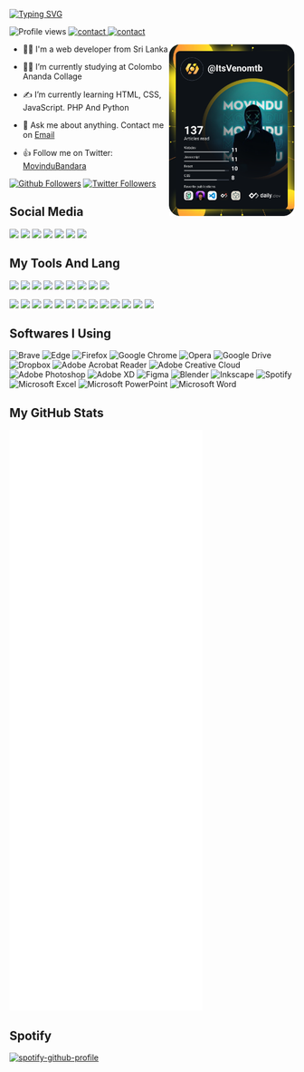 [![Typing SVG](https://readme-typing-svg.herokuapp.com?font=Play&size=32&color=C8C8C8&lines=Hi++There+I'm+Movindu+Bandara)](https://git.io/typing-svg)

![Profile views](https://gpvc.arturio.dev/Movindutb)  <a href="#"> ![contact](https://img.shields.io/badge/Contact%20me-On%20Telegram-blue) </a>
<a href="http://movindu.ml">![contact](https://img.shields.io/badge/Visit%20Web-movindu.codes-red) </a>

<img width="44%" align="right" alt="Github" src="https://github.com/Movindutb/Movindutb/raw/main/devcard.svg" />

- 👨‍💻 I'm a web developer from Sri Lanka

- 👩‍🎓 I’m currently studying at Colombo Ananda Collage

- ✍ I’m currently learning HTML, CSS, JavaScript. PHP And Python

- 💬 Ask me about anything. Contact me on <a href=mailto:me@movindu.codes>Email</a>

- 👍 Follow me on Twitter:  <a href="https://twitter.com/MovinduBandara">MovinduBandara</a>

[![Github Followers](https://img.shields.io/github/followers/Movindutb?style=social)](https://github.com/Movindutb)
[![Twitter Followers](https://img.shields.io/twitter/follow/MovinduBandara?label=Followers&style=social)](https://twitter.com/MovinduBandara)

##  Social  Media

<a href="https://www.instagram.com/itsmovindutb/"><img width="5%" href="#" src="https://www.vectorlogo.zone/logos/instagram/instagram-tile.svg"></a>
<a href="https://pin.it/5xz1CPV"><img width="5%" href="#" src="https://www.vectorlogo.zone/logos/pinterest/pinterest-tile.svg"></a>
<a href="https://twitter.com/MovinduBandara"><img width="5%" href="#" src="https://www.vectorlogo.zone/logos/twitter/twitter-tile.svg"></a>
<a href="https://github.com/Movindutb"><img width="5%" href="#" src="https://www.vectorlogo.zone/logos/github/github-tile.svg"></a>
<a href="https://discordapp.com/users/EN-J0Y#5504"><img width="5%" href="#" src="https://www.vectorlogo.zone/logos/discordapp/discordapp-tile.svg"></a>
<a href="https://www.twitch.tv/itsvenomtb"><img width="5%" href="#" src="https://www.vectorlogo.zone/logos/twitch/twitch-tile.svg"></a>
<a href="https://open.spotify.com/user/31qupi4m7yencnyxl7ilnbclk6km"><img width="5%" href="#" src="https://www.vectorlogo.zone/logos/spotify/spotify-tile.svg"></a>

## My Tools And Lang 

  <code><img width="5%"  src="https://www.vectorlogo.zone/logos/w3_html5/w3_html5-icon.svg"></code>
    <code><img width="5%"  src="https://www.vectorlogo.zone/logos/w3_css/w3_css-icon.svg"></code>
  <code><img width="5%"  src="https://www.vectorlogo.zone/logos/javascript/javascript-icon.svg"></code>
  <code><img width="5%"  src="https://www.vectorlogo.zone/logos/python/python-icon.svg"></code>
      <code><img width="5%"  src="https://www.vectorlogo.zone/logos/nodejs/nodejs-icon.svg"></code>
        <code><img width="5%"  src="https://www.vectorlogo.zone/logos/sass-lang/sass-lang-icon.svg"></code>
    <code><img width="5%"  src="https://www.vectorlogo.zone/logos/github/github-icon.svg"></code>
  <code><img width="5%"  src="https://www.vectorlogo.zone/logos/git-scm/git-scm-icon.svg"></code>
    <code><img width="5%"  src="https://www.vectorlogo.zone/logos/gitlab/gitlab-icon.svg"></code>
    
   <code><img width="5%"  src="https://www.vectorlogo.zone/logos/google_cloud/google_cloud-icon.svg"></code>
    <code><img width="5%"  src="https://www.vectorlogo.zone/logos/google/google-icon.svg"></code>
        <code><img width="5%"  src="https://www.vectorlogo.zone/logos/bracketsio/bracketsio-icon.svg"></code>
    <code><img width="5%"  src="https://www.vectorlogo.zone/logos/blogger/blogger-icon.svg"></code>
        <code><img width="5%"  src="https://www.vectorlogo.zone/logos/spotify/spotify-icon.svg"></code>
    <code><img width="5%"  src="https://www.vectorlogo.zone/logos/android/android-icon.svg"></code>
        <code><img width="5%"  src="https://www.vectorlogo.zone/logos/microsoft/microsoft-icon.svg"></code>
        <code><img width="5%"  src="https://www.vectorlogo.zone/logos/flarum/flarum-icon.svg"></code>
        <code><img width="5%"  src="https://www.vectorlogo.zone/logos/gravatar/gravatar-icon.svg"></code>
        <code><img width="5%"  src="https://www.vectorlogo.zone/logos/reactjs/reactjs-icon.svg"></code>
        <code><img width="5%"  src="https://www.vectorlogo.zone/logos/ampproject/ampproject-icon.svg"></code>
        <code><img width="5%"  src="https://www.vectorlogo.zone/logos/producthunt/producthunt-icon.svg"></code>
        <code><img width="5%"  src="https://www.vectorlogo.zone/logos/vuejs/vuejs-icon.svg"></code>
                
## Softwares I Using

![Brave](https://img.shields.io/badge/Brave-FB542B?style=for-the-badge&logo=Brave&logoColor=white)
![Edge](https://img.shields.io/badge/Edge-0078D7?style=for-the-badge&logo=Microsoft-edge&logoColor=white)
![Firefox](https://img.shields.io/badge/Firefox-FF7139?style=for-the-badge&logo=Firefox-Browser&logoColor=white)
![Google Chrome](https://img.shields.io/badge/Google%20Chrome-4285F4?style=for-the-badge&logo=GoogleChrome&logoColor=white)
![Opera](https://img.shields.io/badge/Opera-FF1B2D?style=for-the-badge&logo=Opera&logoColor=white)
![Google Drive](https://img.shields.io/badge/Google%20Drive-4285F4?style=for-the-badge&logo=googledrive&logoColor=white)
![Dropbox](https://img.shields.io/badge/Dropbox-%233B4D98.svg?style=for-the-badge&logo=Dropbox&logoColor=white)
![Adobe Acrobat Reader](https://img.shields.io/badge/Adobe%20Acrobat%20Reader-EC1C24.svg?style=for-the-badge&logo=Adobe%20Acrobat%20Reader&logoColor=white)
![Adobe Creative Cloud](https://img.shields.io/badge/Adobe%20Creative%20Cloud-DA1F26.svg?style=for-the-badge&logo=Adobe%20Creative%20Cloud&logoColor=white)
![Adobe Photoshop](https://img.shields.io/badge/adobephotoshop-%2331A8FF.svg?style=for-the-badge&logo=adobephotoshop&logoColor=white)
![Adobe XD](https://img.shields.io/badge/Adobe%20XD-470137?style=for-the-badge&logo=Adobe%20XD&logoColor=#FF61F6)
![Figma](https://img.shields.io/badge/figma-%23F24E1E.svg?style=for-the-badge&logo=figma&logoColor=white)
![Blender](https://img.shields.io/badge/blender-%23F5792A.svg?style=for-the-badge&logo=blender&logoColor=white)
![Inkscape](https://img.shields.io/badge/Inkscape-e0e0e0?style=for-the-badge&logo=inkscape&logoColor=080A13)
![Spotify](https://img.shields.io/badge/Spotify-1ED760?style=for-the-badge&logo=spotify&logoColor=white)
![Microsoft Excel](https://img.shields.io/badge/Microsoft_Excel-217346?style=for-the-badge&logo=microsoft-excel&logoColor=white)
![Microsoft PowerPoint](https://img.shields.io/badge/Microsoft_PowerPoint-B7472A?style=for-the-badge&logo=microsoft-powerpoint&logoColor=white)
![Microsoft Word](https://img.shields.io/badge/Microsoft_Word-2B579A?style=for-the-badge&logo=microsoft-word&logoColor=white)

## My GitHub Stats

<img src="https://github.com/Movindutb/Movindutb/blob/main/github-metrics.svg" alt="Metrics">

## Spotify

[![spotify-github-profile](https://spotify-github-profile.vercel.app/api/view?uid=31qupi4m7yencnyxl7ilnbclk6km&cover_image=true&theme=default&bar_color_cover=true)](https://spotify-github-profile.vercel.app/api/view?uid=31qupi4m7yencnyxl7ilnbclk6km&redirect=true)
